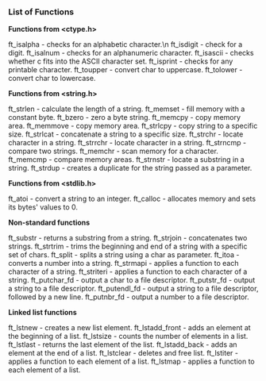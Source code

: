 ### **List of Functions**

**Functions from <ctype.h>**

ft_isalpha - checks for an alphabetic character.\n
ft_isdigit - check for a digit.
ft_isalnum - checks for an alphanumeric character.
ft_isascii - checks whether c fits into the ASCII character set.
ft_isprint - checks for any printable character.
ft_toupper - convert char to uppercase.
ft_tolower - convert char to lowercase.

**Functions from <string.h>**

ft_strlen - calculate the length of a string.
ft_memset - fill memory with a constant byte.
ft_bzero - zero a byte string.
ft_memcpy - copy memory area.
ft_memmove - copy memory area.
ft_strlcpy - copy string to a specific size.
ft_strlcat - concatenate a string to a specific size.
ft_strchr - locate character in a string.
ft_strrchr - locate character in a string.
ft_strncmp - compare two strings.
ft_memchr - scan memory for a character.
ft_memcmp - compare memory areas.
ft_strnstr - locate a substring in a string.
ft_strdup - creates a duplicate for the string passed as a parameter.

**Functions from <stdlib.h>**

ft_atoi - convert a string to an integer.
ft_calloc - allocates memory and sets its bytes' values to 0.

**Non-standard functions**

ft_substr - returns a substring from a string.
ft_strjoin - concatenates two strings.
ft_strtrim - trims the beginning and end of a string with a specific set of chars.
ft_split - splits a string using a char as parameter.
ft_itoa - converts a number into a string.
ft_strmapi - applies a function to each character of a string.
ft_striteri - applies a function to each character of a string.
ft_putchar_fd - output a char to a file descriptor.
ft_putstr_fd - output a string to a file descriptor.
ft_putendl_fd - output a string to a file descriptor, followed by a new line.
ft_putnbr_fd - output a number to a file descriptor.

**Linked list functions**

ft_lstnew - creates a new list element.
ft_lstadd_front - adds an element at the beginning of a list.
ft_lstsize - counts the number of elements in a list.
ft_lstlast - returns the last element of the list.
ft_lstadd_back - adds an element at the end of a list.
ft_lstclear - deletes and free list.
ft_lstiter - applies a function to each element of a list.
ft_lstmap - applies a function to each element of a list.
